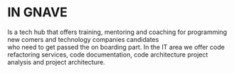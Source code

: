 # IN GNAVE
Is a tech hub that offers training, mentoring and coaching for programming new comers and technology companies candidates\
who need to get passed the on boarding part. In the IT area we offer code refactoring services, code documentation, 
code architecture project analysis and project architecture.
